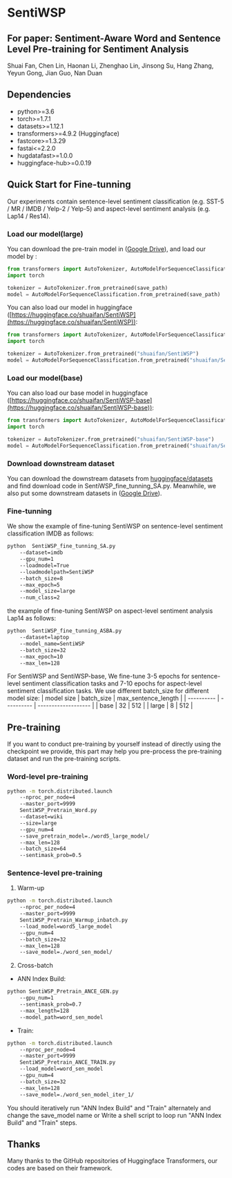 # SentiWSP
## For paper: Sentiment-Aware Word and Sentence Level Pre-training for Sentiment Analysis
Shuai Fan, Chen Lin, Haonan Li, Zhenghao Lin, Jinsong Su, Hang Zhang, Yeyun Gong, Jian Guo, Nan Duan

## Dependencies
- python>=3.6
- torch>=1.7.1
- datasets>=1.12.1
- transformers>=4.9.2 (Huggingface)
- fastcore>=1.3.29
- fastai<=2.2.0
- hugdatafast>=1.0.0
- huggingface-hub>=0.0.19

## Quick Start for Fine-tunning
Our experiments contain sentence-level sentiment classification (e.g. SST-5 / MR / IMDB / Yelp-2 / Yelp-5) and aspect-level sentiment analysis (e.g. Lap14 / Res14). 
### Load our model(large)
You can download the pre-train model in ([Google Drive](https://drive.google.com/drive/folders/1Azx30v2TdenuziOZB_ob3UfniO0yoLqa?usp=sharing)), and load our model by :
```python
from transformers import AutoTokenizer, AutoModelForSequenceClassification
import torch

tokenizer = AutoTokenizer.from_pretrained(save_path)
model = AutoModelForSequenceClassification.from_pretrained(save_path)
```
You can also load our model in huggingface ([https://huggingface.co/shuaifan/SentiWSP](https://huggingface.co/shuaifan/SentiWSP)):
```python
from transformers import AutoTokenizer, AutoModelForSequenceClassification
import torch

tokenizer = AutoTokenizer.from_pretrained("shuaifan/SentiWSP")
model = AutoModelForSequenceClassification.from_pretrained("shuaifan/SentiWSP")
```
### Load our model(base)
You can also load our base model in huggingface ([https://huggingface.co/shuaifan/SentiWSP-base](https://huggingface.co/shuaifan/SentiWSP-base)):
```python
from transformers import AutoTokenizer, AutoModelForSequenceClassification
import torch

tokenizer = AutoTokenizer.from_pretrained("shuaifan/SentiWSP-base")
model = AutoModelForSequenceClassification.from_pretrained("shuaifan/SentiWSP-base")
```

### Download downstream dataset
You can download the downstream datasets from [huggingface/datasets](https://github.com/huggingface/datasets) and find download code in SentiWSP_fine_tunning_SA.py. Meanwhile, we also put some downstream datasets in ([Google Drive](https://drive.google.com/drive/folders/1Azx30v2TdenuziOZB_ob3UfniO0yoLqa?usp=sharing)).

### Fine-tunning  
We show the example of fine-tuning SentiWSP on sentence-level sentiment classification IMDB as follows:
```bash
python  SentiWSP_fine_tunning_SA.py
	--dataset=imdb 
	--gpu_num=1 
	--loadmodel=True 
	--loadmodelpath=SentiWSP 
	--batch_size=8 
	--max_epoch=5 
	--model_size=large 
	--num_class=2
```
the example of fine-tuning SentiWSP on aspect-level sentiment analysis Lap14 as follows:
```bash
python  SentiWSP_fine_tunning_ASBA.py
	--dataset=laptop 
	--model_name=SentiWSP
	--batch_size=32
	--max_epoch=10 
	--max_len=128 
```
For SentiWSP and SentiWSP-base, We fine-tune 3-5 epochs for sentence-level sentiment classification tasks and 7-10 epochs for aspect-level sentiment classification tasks. We use different batch_size for different model size:
| model size | batch_size | max_sentence_length |
| ---------- | ---------- | ------------------- |
| base       | 32         | 512                 |
| large      | 8          | 512                 |

## Pre-training
If you want to conduct pre-training by yourself instead of directly using the checkpoint we provide, this part may help you pre-process the pre-training dataset and run the pre-training scripts.

### Word-level pre-training

```bash
python -m torch.distributed.launch 
	--nproc_per_node=4 
	--master_port=9999 
	SentiWSP_Pretrain_Word.py 
	--dataset=wiki 
	--size=large 
	--gpu_num=4 
	--save_pretrain_model=./word5_large_model/ 
	--max_len=128 
	--batch_size=64 
	--sentimask_prob=0.5
```
### Sentence-level pre-training
1. Warm-up
```bash
python -m torch.distributed.launch 
	--nproc_per_node=4 
	--master_port=9999
	SentiWSP_Pretrain_Warmup_inbatch.py
	--load_model=word5_large_model
	--gpu_num=4
	--batch_size=32
	--max_len=128
	--save_model=./word_sen_model/ 
```
2. Cross-batch
- ANN Index Build:
```bash
python SentiWSP_Pretrain_ANCE_GEN.py
	--gpu_num=1 
	--sentimask_prob=0.7 
	--max_length=128 
	--model_path=word_sen_model 
```
- Train:
```bash
python -m torch.distributed.launch 
	--nproc_per_node=4 
	--master_port=9999
	SentiWSP_Pretrain_ANCE_TRAIN.py
	--load_model=word_sen_model
	--gpu_num=4
	--batch_size=32
	--max_len=128
	--save_model=./word_sen_model_iter_1/ 
```
You should iteratively run "ANN Index Build" and "Train" alternately and change the save_model name or Write a shell script to loop run "ANN Index Build" and "Train" steps.


## Thanks
Many thanks to the GitHub repositories of Huggingface Transformers, our codes are based on their framework.
